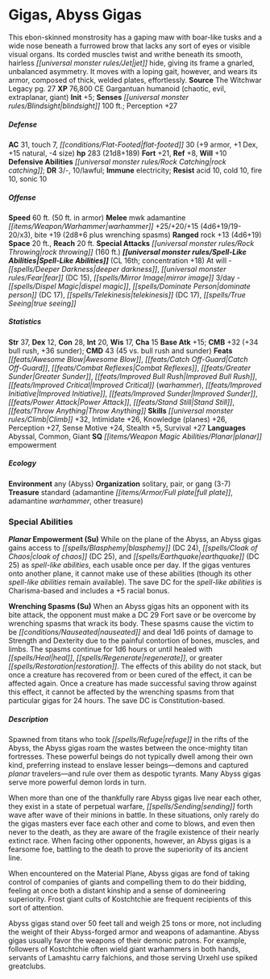 ﻿---
cssclass: [monsters]
title1: Gigas, Abyss Gigas
desc_short: This ebon-skinned monstrosity has a gaping maw with  boar-like tusks and
  a wide nose beneath a furrowed brow that lacks any sort of eyes or visible visual
  organs. Its corded muscles twist and writhe beneath its smooth, hairless jet hide,
  giving its frame a gnarled, unbalanced asymmetry. It moves with a loping gait, however,
  and wears its armor, composed of thick, welded plates, effortlessly.
title2: Abyss Gigas
CR: 16
sources:
- name: The Witchwar Legacy
  page: 27
  link: http://paizo.com/store/downloads/pathfinder/pathfinderModules/pathfinderRPG/v5748btpy8go0
XP: 76800
alignment: CE
size: Gargantuan
type: humanoid
subtypes:
- chaotic
- evil
- extraplanar
- giant
initiative:
  bonus: 5
senses:
  blindsight: 100
AC:
  AC: 31
  touch: 7
  flat_footed: 30
  components:
    armor: 9
    dex: 1
    natural: 15
    size: -4
HP:
  HP: 283
  long: 21d8+189
saves:
  fort: 21
  ref: 8
  will: 10
defensive_abilities:
- rock catching
DR:
- amount: 3
  weakness: '-'
- amount: 10
  weakness: lawful
immunities:
- electricity
resistances:
  acid: 10
  cold: 10
  fire: 10
  sonic: 10
speeds:
  base: 60
  base_other: 50 ft. in armor
attacks:
  melee:
  - - text: mwk adamantine warhammer +25/+20/+15 (4d6+19/19-20/x3)
      entries:
      - - damage: 4d6+19
          crit_range: 19-20
          crit_multiplier: 3
      attack: mwk adamantine warhammer
      bonus:
      - 25
      - 20
      - 15
    - text: bite +19 (2d8+6 plus wrenching spasms)
      entries:
      - - damage: 2d8+6
        - effect: wrenching spasms
      attack: bite
      bonus:
      - 19
  ranged:
  - - text: rock +13 (4d6+19)
      entries:
      - - damage: 4d6+19
      attack: rock
      bonus:
      - 13
  special:
  - rock throwing (160 ft.)
space: 20
reach: 20
spell_like_abilities:
  entries:
  - name: deeper darkness
    source: default
    freq: At will
  - name: fear
    source: default
    freq: At will
    DC: 15
  - name: mirror image
    source: default
    freq: At will
  - name: dispel magic
    source: default
    freq: 3/day
  - name: dominate person
    source: default
    freq: 3/day
    DC: 17
  - name: telekinesis
    source: default
    freq: 3/day
    DC: 17
  - name: true seeing
    source: default
    freq: 3/day
  sources:
  - name: default
    CL: 16
    concentration: 18
ability_scores:
  STR: 37
  DEX: 12
  CON: 28
  INT: 20
  WIS: 17
  CHA: 15
BAB: 15
CMB: 32
CMB_other: +34 bull rush, +36 sunder
CMD: 43
CMD_other: 45 vs. bull rush and sunder
feats:
- name: Awesome Blow
- name: Catch Off-Guard
- name: Combat Reflexes
- name: Greater Sunder
- name: Improved Bull Rush
- name: Improved Critical (warhammer)
- name: Improved Initiative
- name: Improved Sunder
- name: Power Attack
- name: Stand Still
- name: Throw Anything
skills:
  Climb: 32
  Intimidate: 26
  Knowledge (planes): 26
  Perception: 27
  Sense Motive: 24
  Stealth: 5
  Survival: 27
languages:
- Abyssal
- Common
- Giant
special_qualities:
- planar empowerment
ecology:
  environment: any (Abyss)
  organization: solitary, pair, or gang (3-7)
  treasure_type: standard
  treasure:
  - adamantine full plate
  - adamantine warhammer
  - other treasure
special_abilities:
  Planar Empowerment (Su): While on the plane of the Abyss, an Abyss gigas gains access
    to blasphemy (DC 24), cloak of chaos (DC 25), and earthquake (DC 25) as spell-like
    abilities, each usable once per day. If the gigas ventures onto another plane,
    it cannot make use of these abilities (though its other spell-like abilities remain
    available). The save DC for the spell-like abilities is Charisma-based and includes
    a +5 racial bonus.
  Wrenching Spasms (Su): When an Abyss gigas hits an opponent with its bite attack,
    the opponent must make a DC 29 Fort save or be overcome by wrenching spasms that
    wrack its body. These spasms cause the victim to be nauseated and deal 1d6 points
    of damage to Strength and Dexterity due to the painful contortion of bones, muscles,
    and limbs. The spasms continue for 1d6 hours or until healed with heal, regenerate,
    or greater restoration. The effects of this ability do not stack, but once a creature
    has recovered from or been cured of the effect, it can be affected again. Once
    a creature has made successful saving throw against this effect, it cannot be
    affected by the wrenching spasms from that particular gigas for 24 hours. The
    save DC is Constitution-based.
desc_long: |-
  Spawned from titans who took refuge in the rifts of the Abyss, the Abyss gigas roam the wastes between the once-mighty titan fortresses. These powerful beings do not typically dwell among their own kind, preferring instead to enslave lesser beings-demons and captured planar travelers-and rule over them as despotic tyrants. Many Abyss gigas serve more powerful demon lords in turn.

  When more than one of the thankfully rare Abyss gigas live near each other, they exist in a state of perpetual warfare, sending forth wave after wave of their minions in battle. In these situations, only rarely do the gigas masters ever face each other and come to blows, and even then never to the death, as they are aware of the fragile existence of their nearly extinct race. When facing other opponents, however, an Abyss gigas is a fearsome foe, battling to the death to prove the superiority of its ancient line.

  When encountered on the Material Plane, Abyss gigas are fond of taking control of companies of giants and compelling them to do their bidding, feeling at once both a distant kinship and a sense of domineering superiority. Frost giant cults of Kostchtchie are frequent recipients of this sort of attention.

  Abyss gigas stand over 50 feet tall and weigh 25 tons or more, not including the weight of their Abyss-forged armor and weapons of adamantine. Abyss gigas usually favor the weapons of their demonic patrons. For example, followers of Kostchtchie often wield giant warhammers in both hands, servants of Lamashtu carry falchions, and those serving Urxehl use spiked greatclubs.

---

# Gigas, Abyss Gigas
This ebon-skinned monstrosity has a gaping maw with boar-like tusks and a wide nose beneath a furrowed brow that lacks any sort of eyes or visible visual organs. Its corded muscles twist and writhe beneath its smooth, hairless _[[universal monster rules/Jet|jet]]_ hide, giving its frame a gnarled, unbalanced asymmetry. It moves with a loping gait, however, and wears its armor, composed of thick, welded plates, effortlessly.
**Source** The Witchwar Legacy pg. 27
**XP** 76,800
CE Gargantuan humanoid (chaotic, evil, extraplanar, giant)
**Init** +5; **Senses** _[[universal monster rules/Blindsight|blindsight]]_ 100 ft.; Perception +27

##### Defense

**AC** 31, touch 7, _[[conditions/Flat-Footed|flat-footed]]_ 30 (+9 armor, +1 Dex, +15 natural, -4 size)
**hp** 283 (21d8+189)
**Fort** +21, **Ref** +8, **Will** +10
**Defensive Abilities** _[[universal monster rules/Rock Catching|rock catching]]_; **DR** 3/-, 10/lawful; **Immune** electricity; **Resist** acid 10, cold 10, fire 10, sonic 10

##### Offense
**Speed** 60 ft. (50 ft. in armor)
**Melee** mwk adamantine _[[items/Weapon/Warhammer|warhammer]]_ +25/+20/+15 (4d6+19/19-20/x3), bite +19 (2d8+6 plus wrenching spasms)
**Ranged** rock +13 (4d6+19)
**Space** 20 ft., **Reach** 20 ft.
**Special Attacks** _[[universal monster rules/Rock Throwing|rock throwing]]_ (160 ft.)
**_[[universal monster rules/Spell-Like Abilities|Spell-Like Abilities]]_** (CL 16th; concentration +18)
At will - _[[spells/Deeper Darkness|deeper darkness]]_, _[[universal monster rules/Fear|fear]]_ (DC 15), _[[spells/Mirror Image|mirror image]]_
3/day - _[[spells/Dispel Magic|dispel magic]]_, _[[spells/Dominate Person|dominate person]]_ (DC 17), _[[spells/Telekinesis|telekinesis]]_ (DC 17), _[[spells/True Seeing|true seeing]]_

##### Statistics
**Str** 37, **Dex** 12, **Con** 28, **Int** 20, **Wis** 17, **Cha** 15
**Base Atk** +15; **CMB** +32 (+34 bull rush, +36 sunder); **CMD** 43 (45 vs. bull rush and sunder)
**Feats** _[[feats/Awesome Blow|Awesome Blow]]_, _[[feats/Catch Off-Guard|Catch Off-Guard]]_, _[[feats/Combat Reflexes|Combat Reflexes]]_, _[[feats/Greater Sunder|Greater Sunder]]_, _[[feats/Improved Bull Rush|Improved Bull Rush]]_, _[[feats/Improved Critical|Improved Critical]]_ (_warhammer_), _[[feats/Improved Initiative|Improved Initiative]]_, _[[feats/Improved Sunder|Improved Sunder]]_, _[[feats/Power Attack|Power Attack]]_, _[[feats/Stand Still|Stand Still]]_, _[[feats/Throw Anything|Throw Anything]]_
**Skills** _[[universal monster rules/Climb|Climb]]_ +32, Intimidate +26, Knowledge (planes) +26, Perception +27, Sense Motive +24, Stealth +5, Survival +27
**Languages** Abyssal, Common, Giant
**SQ** _[[items/Weapon Magic Abilities/Planar|planar]]_ empowerment

##### Ecology

**Environment** any (Abyss)
**Organization** solitary, pair, or gang (3-7)
**Treasure** standard (adamantine _[[items/Armor/Full plate|full plate]]_, adamantine _warhammer_, other treasure)

### Special Abilities

**_Planar_ Empowerment (Su)** While on the plane of the Abyss, an Abyss gigas gains access to _[[spells/Blasphemy|blasphemy]]_ (DC 24), _[[spells/Cloak of Chaos|cloak of chaos]]_ (DC 25), and _[[spells/Earthquake|earthquake]]_ (DC 25) as _spell-like abilities_, each usable once per day. If the gigas ventures onto another plane, it cannot make use of these abilities (though its other _spell-like abilities_ remain available). The save DC for the _spell-like abilities_ is Charisma-based and includes a +5 racial bonus.

**Wrenching Spasms (Su)** When an Abyss gigas hits an opponent with its bite attack, the opponent must make a DC 29 Fort save or be overcome by wrenching spasms that wrack its body. These spasms cause the victim to be _[[conditions/Nauseated|nauseated]]_ and deal 1d6 points of damage to Strength and Dexterity due to the painful contortion of bones, muscles, and limbs. The spasms continue for 1d6 hours or until healed with _[[spells/Heal|heal]]_, _[[spells/Regenerate|regenerate]]_, or greater _[[spells/Restoration|restoration]]_. The effects of this ability do not stack, but once a creature has recovered from or been cured of the effect, it can be affected again. Once a creature has made successful saving throw against this effect, it cannot be affected by the wrenching spasms from that particular gigas for 24 hours. The save DC is Constitution-based.

##### Description

Spawned from titans who took _[[spells/Refuge|refuge]]_ in the rifts of the Abyss, the Abyss gigas roam the wastes between the once-mighty titan fortresses. These powerful beings do not typically dwell among their own kind, preferring instead to enslave lesser beings—demons and captured _planar_ travelers—and rule over them as despotic tyrants. Many Abyss gigas serve more powerful demon lords in turn.

When more than one of the thankfully rare Abyss gigas live near each other, they exist in a state of perpetual warfare, _[[spells/Sending|sending]]_ forth wave after wave of their minions in battle. In these situations, only rarely do the gigas masters ever face each other and come to blows, and even then never to the death, as they are aware of the fragile existence of their nearly extinct race. When facing other opponents, however, an Abyss gigas is a fearsome foe, battling to the death to prove the superiority of its ancient line.

When encountered on the Material Plane, Abyss gigas are fond of taking control of companies of giants and compelling them to do their bidding, feeling at once both a distant kinship and a sense of domineering superiority. Frost giant cults of Kostchtchie are frequent recipients of this sort of attention.

Abyss gigas stand over 50 feet tall and weigh 25 tons or more, not including the weight of their Abyss-forged armor and weapons of adamantine. Abyss gigas usually favor the weapons of their demonic patrons. For example, followers of Kostchtchie often wield giant warhammers in both hands, servants of Lamashtu carry falchions, and those serving Urxehl use spiked greatclubs.